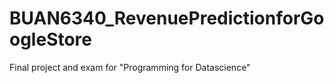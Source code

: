 # BUAN6340_RevenuePredictionforGoogleStore
Final project and exam for "Programming for Datascience"
